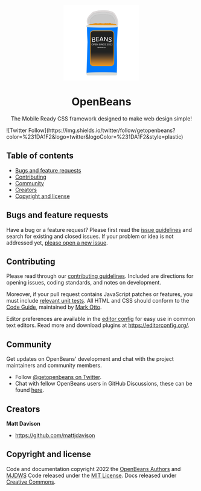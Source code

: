 <p align="center">
  <img width="200px" align="center" src="/assets/logo.png">
</p>

<h1 align="center">OpenBeans<br></h1>
<p align="center">The Mobile Ready CSS framework designed to make web design simple!</p>
<p align="">
	![Twitter Follow](https://img.shields.io/twitter/follow/getopenbeans?color=%231DA1F2&logo=twitter&logoColor=%231DA1F2&style=plastic)
</p>

## Table of contents

- [Bugs and feature requests](#bugs-and-feature-requests)
- [Contributing](#contributing)
- [Community](#community)
- [Creators](#creators)
- [Copyright and license](#copyright-and-license)


## Bugs and feature requests

Have a bug or a feature request? Please first read the [issue guidelines](https://github.com/mjdob/openbeans/blob/main//.github/CONTRIBUTING.md#using-the-issue-tracker) and search for existing and closed issues. If your problem or idea is not addressed yet, [please open a new issue](https://github.com/mjdob/openbeans/issues/new).


## Contributing

Please read through our [contributing guidelines](https://github.com/mjdob/openbeans/blob/main/.github/CONTRIBUTING.md). Included are directions for opening issues, coding standards, and notes on development.

Moreover, if your pull request contains JavaScript patches or features, you must include [relevant unit tests](https://github.com/mjdob/openbeans/tree/main/js/tests). All HTML and CSS should conform to the [Code Guide](https://github.com/mdo/code-guide), maintained by [Mark Otto](https://github.com/mdo).

Editor preferences are available in the [editor config](https://github.com/mjdob/openbeans/blob/main/.editorconfig) for easy use in common text editors. Read more and download plugins at <https://editorconfig.org/>.


## Community

Get updates on OpenBeans' development and chat with the project maintainers and community members.

- Follow [@getopenbeans on Twitter](https://twitter.com/getopenbeans).
- Chat with fellow OpenBeans users in GitHub Discussions, these can be found [here](https://github.com/mjdob/openbeans/discussions).


## Creators

**Matt Davison**

- <https://github.com/mattjdavison>


## Copyright and license

Code and documentation copyright 2022 the [OpenBeans Authors](https://github.com/mjdob/openbeans/graphs/contributors) and [MJDWS](https://github.com/mjdws) Code released under the [MIT License](https://github.com/mjdob/openbeans/blob/main/LICENSE). Docs released under [Creative Commons](https://creativecommons.org/licenses/by/3.0/).
